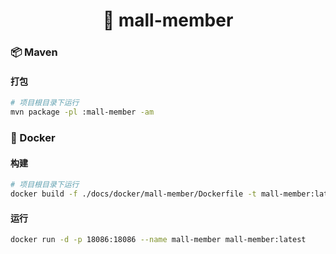 <h1 align="center">🏪 mall-member</h1>

### 📦 Maven

#### 打包

```bash
# 项目根目录下运行
mvn package -pl :mall-member -am
```

### 🐳 Docker

#### 构建

```bash
# 项目根目录下运行
docker build -f ./docs/docker/mall-member/Dockerfile -t mall-member:latest .
```

#### 运行

```bash
docker run -d -p 18086:18086 --name mall-member mall-member:latest
```
